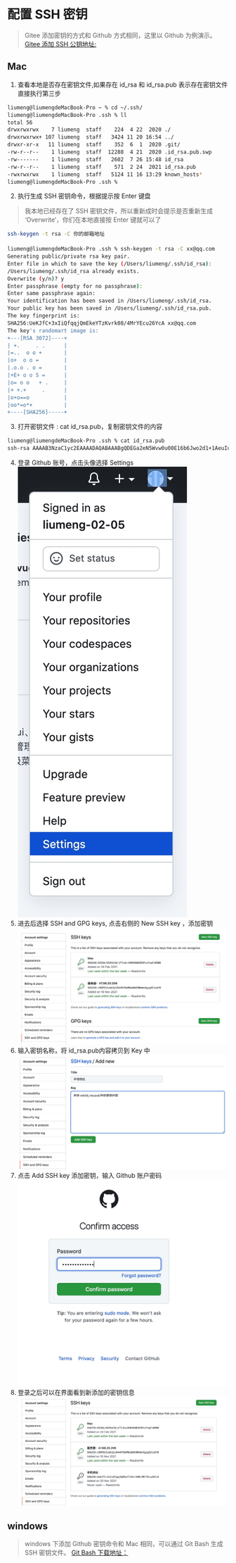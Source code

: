 # 配置 SSH 密钥
> Gitee 添加密钥的方式和 Github 方式相同，这里以 Github 为例演示。[Gitee 添加 SSH 公钥地址:](https://gitee.com/profile/sshkeys)

## Mac

1. 查看本地是否存在密钥文件,如果存在 id_rsa 和 id_rsa.pub 表示存在密钥文件直接执行第三步

```bash
liumeng@liumengdeMacBook-Pro ~ % cd ~/.ssh/
liumeng@liumengdeMacBook-Pro .ssh % ll
total 56
drwxrwxrwx    7 liumeng  staff    224  4 22  2020 ./
drwxrwxrwx+ 107 liumeng  staff   3424 11 20 16:54 ../
drwxr-xr-x   11 liumeng  staff    352  6  1  2020 .git/
-rw-r--r--    1 liumeng  staff  12288  4 21  2020 .id_rsa.pub.swp
-rw-------    1 liumeng  staff   2602  7 26 15:48 id_rsa
-rw-r--r--    1 liumeng  staff    571  2 24  2021 id_rsa.pub
-rwxrwxrwx    1 liumeng  staff   5124 11 16 13:29 known_hosts*
liumeng@liumengdeMacBook-Pro .ssh %
```
2. 执行生成 SSH 密钥命令，根据提示按 Enter 键盘
> 我本地已经存在了 SSH 密钥文件，所以重新成时会提示是否重新生成 ‘Overwrite’，你们在本地直接按 Enter 键就可以了
```bash
ssh-keygen -t rsa -C 你的邮箱地址

liumeng@liumengdeMacBook-Pro .ssh % ssh-keygen -t rsa -C xx@qq.com
Generating public/private rsa key pair.
Enter file in which to save the key (/Users/liumeng/.ssh/id_rsa):
/Users/liumeng/.ssh/id_rsa already exists.
Overwrite (y/n)? y
Enter passphrase (empty for no passphrase):
Enter same passphrase again:
Your identification has been saved in /Users/liumeng/.ssh/id_rsa.
Your public key has been saved in /Users/liumeng/.ssh/id_rsa.pub.
The key fingerprint is:
SHA256:UeKJfC+3xIiQfqqjQmEkeYTzKvrk08/4MrYEcu26YcA xx@qq.com
The key's randomart image is:
+---[RSA 3072]----+
| +.     . .      |
|=..  o o +       |
|o+  o o =        |
|.o.o . o =       |
|+E+ o o S =      |
|o= o o   + .     |
|+ +.+     .      |
|o+o==o           |
|oo*=o*+          |
+----[SHA256]-----+
```
3. 打开密钥文件 : cat id_rsa.pub，复制密钥文件的内容

```bash
liumeng@liumengdeMacBook-Pro .ssh % cat id_rsa.pub
ssh-rsa AAAAB3NzaC1yc2EAAAADAQABAAABgQDEGa2eN5Wvw0u00E16b6Jwo2d1+1AeuIuC+Y/+2myFidqeCKCwSpxcmG6nPV1HLCwE4e98sH37rgejm1Cz7OW/2HB+pKSEtSmObWsHSCAtoYJxn6ZhQgp70FudupgwjnryKZJKbDp3y8cHRd09RQ7kZFhxvPbWtHou5t5YM5y3V1EwAJ/BEQHhuFHR/d4Ukeo334M3dJR5qmEPqrypxnRAkJ11WrO7ArnEmFPLGhO3YXWPpF5q4YeCcvJwWZPOJj1GJIlY2KUMWCMcejVqCEVWgLIpuxXZ4Ydb8wnbCSD7BaE98Y6t3jVT5OHlQ0Q7H5FasO/pTGiCPg2yfoJHbvIn57oklY+3rB...
```
4. 登录 Github 账号，点击头像选择 Settings
![github](../images/ssh/github-settings.jpg)
5. 进去后选择 SSH and GPG keys, 点击右侧的 New SSH key ，添加密钥
![github](../images/ssh/github-sshKeys.jpg)
6. 输入密钥名称，将 id_rsa.pub内容拷贝到 Key 中
![github](../images/ssh/github-keys.png)
7. 点击 Add SSH key 添加密钥，输入 Github 账户密码
![github](../images/ssh/github-login.jpg)
8. 登录之后可以在界面看到新添加的密钥信息
![github](../images/ssh/github-New-ssh.jpg)

## windows
> windows 下添加 Github 密钥命令和 Mac 相同，可以通过 Git Bash 生成 SSH 密钥文件。 [Git Bash 下载地址：](https://git-scm.com/downloads)